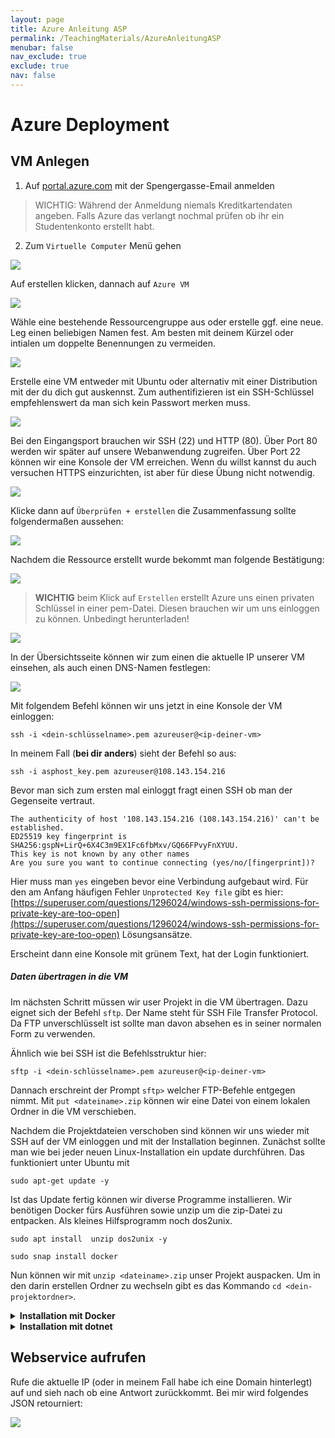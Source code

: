 ```yaml
---
layout: page
title: Azure Anleitung ASP
permalink: /TeachingMaterials/AzureAnleitungASP
menubar: false
nav_exclude: true
exclude: true
nav: false
---
```



# Azure Deployment


## VM Anlegen

1. Auf [portal.azure.com](https://portal.azure.com) mit der Spengergasse-Email anmelden

> WICHTIG: Während der Anmeldung niemals Kreditkartendaten angeben. Falls Azure das verlangt nochmal prüfen ob ihr ein Studentenkonto erstellt habt. 

2. Zum `Virtuelle Computer` Menü gehen

![](2022-03-21-09-25-37.png)

Auf erstellen klicken, dannach auf `Azure VM`

![](2022-03-21-09-26-34.png)

Wähle eine bestehende Ressourcengruppe aus oder erstelle ggf. eine neue. Leg einen beliebigen Namen fest. Am besten mit deinem Kürzel oder intialen um doppelte Benennungen zu vermeiden. 

![](2024-04-16-07-28-50.png)

Erstelle eine VM entweder mit Ubuntu oder alternativ mit einer Distribution mit der du dich gut auskennst. Zum authentifizieren ist ein SSH-Schlüssel empfehlenswert da man sich kein Passwort merken muss.

![](2024-04-16-07-29-42.png)

Bei den Eingangsport brauchen wir SSH (22) und HTTP (80). Über Port 80 werden wir später auf unsere Webanwendung zugreifen. Über Port 22 können wir eine Konsole der VM erreichen. Wenn du willst kannst du auch versuchen HTTPS einzurichten, ist aber für diese Übung nicht notwendig. 

![](2024-04-16-07-30-11.png)

Klicke dann auf `Überprüfen + erstellen` die Zusammenfassung sollte folgendermaßen aussehen: 

![](2024-04-16-07-32-05.png)

Nachdem die Ressource erstellt wurde bekommt man folgende Bestätigung:

![](2024-04-16-07-33-45.png)

> **WICHTIG** beim Klick auf `Erstellen` erstellt Azure uns einen privaten Schlüssel in einer pem-Datei. Diesen brauchen wir um uns einloggen zu können. Unbedingt herunterladen!

![](2022-03-21-09-33-10.png)

In der Übersichtsseite können wir zum einen die aktuelle IP unserer VM einsehen, als auch einen DNS-Namen festlegen:

![](2024-04-16-07-35-02.png)

Mit folgendem Befehl können wir uns jetzt in eine Konsole der VM einloggen:

`ssh -i <dein-schlüsselname>.pem azureuser@<ip-deiner-vm>`

In meinem Fall (**bei dir anders**) sieht der Befehl so aus:

`ssh -i asphost_key.pem azureuser@108.143.154.216`

Bevor man sich zum ersten mal einloggt fragt einen SSH ob man 
der Gegenseite vertraut. 

```console
The authenticity of host '108.143.154.216 (108.143.154.216)' can't be established.
ED25519 key fingerprint is SHA256:gspN+LirQ+6X4C3m9EX1Fc6fbMxv/GQ66FPvyFnXYUU.
This key is not known by any other names
Are you sure you want to continue connecting (yes/no/[fingerprint])?
```

Hier muss man `yes` eingeben bevor eine Verbindung aufgebaut wird. Für den am Anfang häufigen Fehler `Unprotected Key file` gibt es hier: [https://superuser.com/questions/1296024/windows-ssh-permissions-for-private-key-are-too-open](https://superuser.com/questions/1296024/windows-ssh-permissions-for-private-key-are-too-open) Lösungsansätze.


Erscheint dann eine Konsole mit grünem Text, hat der Login funktioniert.

##### Daten übertragen in die VM

Im nächsten Schritt müssen wir user Projekt in die VM übertragen. Dazu eignet sich der Befehl `sftp`. Der Name steht für SSH File Transfer Protocol. Da FTP unverschlüsselt ist sollte man davon absehen es in seiner normalen Form zu verwenden. 

Ähnlich wie bei SSH ist die Befehlsstruktur hier:

`sftp -i <dein-schlüsselname>.pem azureuser@<ip-deiner-vm>`

Dannach erschreint der Prompt `sftp>` welcher FTP-Befehle entgegen nimmt. Mit `put <dateiname>.zip` können wir eine Datei von einem lokalen Ordner in die VM verschieben.

Nachdem die Projektdateien verschoben sind können wir uns wieder mit SSH auf der VM einloggen und mit der Installation beginnen. Zunächst sollte man wie bei jeder neuen Linux-Installation ein update durchführen. Das funktioniert unter Ubuntu mit

`sudo apt-get update -y`

Ist das Update fertig können wir diverse Programme installieren. Wir benötigen Docker fürs Ausführen sowie unzip um die zip-Datei zu entpacken. Als kleines Hilfsprogramm noch dos2unix.

`sudo apt install  unzip dos2unix -y`

`sudo snap install docker`

Nun können wir mit `unzip <dateiname>.zip` unser Projekt auspacken. Um in den darin erstellen Ordner zu wechseln gibt es das Kommando `cd <dein-projektordner>`.

<details><summary><strong>Installation mit Docker</strong></summary>


## compose ausführen
Das funktioniert - wie unter Windows auch - mit `docker-compose up`. Innerhalb des Containers wird dann das `Dockerfile` aufgebaut und ausgeführt. 

### Port 8080 in compose ummappen

Wie in einem oberen Screenshot ersichtlich werden in Azure nur die Ports 22, 80 und 443 veröffentlicht. Da unsere Anwendung jedoch auf dem Port 8080 arbeitet müssen wir den Netzwerkverkehr umleiten.

Durch verändern der docker-compose.yml-Datei ist das ganz einfach möglich. Wie der innere auf den äußeren Port umgeleitet wird, wird immer foldendermaßen angegeben: `<aussenport>:<innenport>`. Statt `8080:8080` müssen wir also `80:8080` schreiben.

So könnte in deinem Projektordner die Datei docker-compose.yml aussehen: 

```yml
version: "3"
services: 
  dotnet:
    build: .
    ports:
      - "80:8080"
      
```

</details>

<details><summary><strong>Installation mit dotnet</strong></summary>

So wie man unter Windows mit dem Kommando `dotnet` eine ASP-Anwendung ohne IDE ausführen kann, geht das auch unter Linux. Wenn man nur einen Konsolen-Zugriff hat geht es auch garnicht anders. Das Programm `dotnet` muss aber erst mit dem Paketmanager installiert werden. Dazu gibt es das Kommando:

```console
sudo apt-get install -y dotnet-sdk-6.0
```

> [Quelle](https://learn.microsoft.com/de-de/dotnet/core/install/linux-ubuntu-install?pivots=os-linux-ubuntu-2404&tabs=dotnet6) mit weiterführenden Anleitungen z.B für andere OS-Versionen bzw. für .NET 8


</details>


## Webservice aufrufen

Rufe die aktuelle IP (oder in meinem Fall habe ich eine Domain hinterlegt) auf und sieh nach ob eine Antwort zurückkommt. Bei mir wird folgendes JSON retourniert:

![](2024-04-15-20-59-22.png)